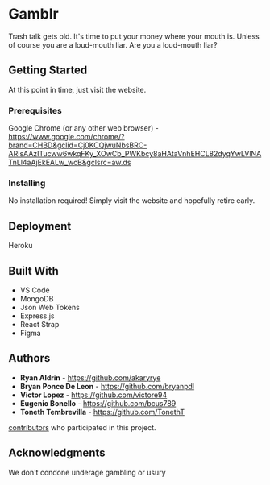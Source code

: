 # Gamblr

Trash talk gets old. It's time to put your money where your mouth is. Unless of course you are a loud-mouth liar. Are you a loud-mouth liar?

## Getting Started

At this point in time, just visit the website.

### Prerequisites

Google Chrome (or any other web browser) - https://www.google.com/chrome/?brand=CHBD&gclid=Cj0KCQjwuNbsBRC-ARIsAAzITucww6wkqFKy_XOwCb_PWKbcy8aHAtaVnhEHCL82dyqYwLVlNATnLl4aAjEkEALw_wcB&gclsrc=aw.ds

### Installing

No installation required! Simply visit the website and hopefully retire early.

## Deployment

Heroku

## Built With

- VS Code
- MongoDB
- Json Web Tokens
- Express.js
- React Strap
- Figma

## Authors
- **Ryan Aldrin** - https://github.com/akaryrye
- **Bryan Ponce De Leon** - https://github.com/bryanpdl
- **Victor Lopez** - https://github.com/victore94
- **Eugenio Bonello** - https://github.com/bcus789
- **Toneth Tembrevilla** - https://github.com/TonethT

[contributors](https://github.com/victore94/EggshellAndBeige/graphs/contributors) who participated in this project.

## Acknowledgments

We don't condone underage gambling or usury
